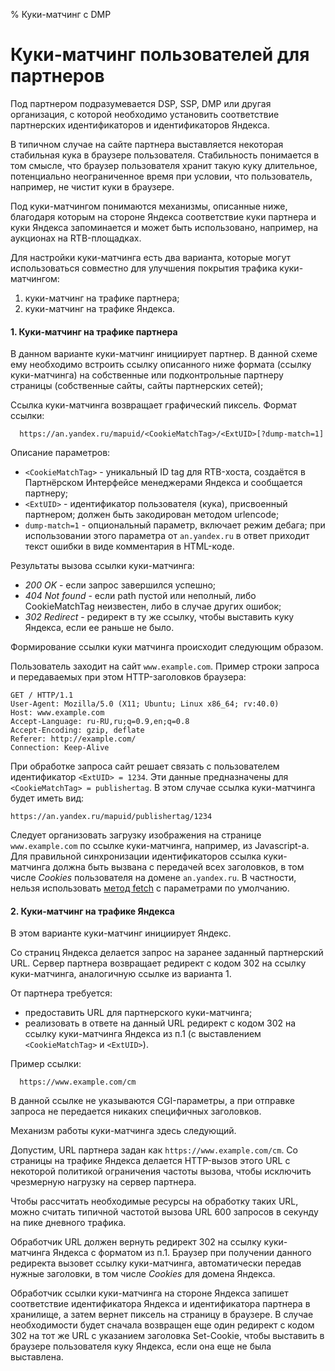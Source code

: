 % Куки-матчинг с DMP

# Куки-матчинг пользователей для партнеров 

Под партнером подразумевается DSP, SSP, DMP или другая организация, с которой необходимо установить соответствие партнерских идентификаторов и идентификаторов Яндекса.

В типичном случае на сайте партнера выставляется некоторая стабильная кука в браузере пользователя. Стабильность понимается в том смысле, что браузер пользователя хранит такую куку длительное, потенциально неограниченное время при условии, что пользователь, например, не чистит куки в браузере.

Под куки-матчингом понимаются механизмы, описанные ниже, благодаря которым на стороне Яндекса соответствие куки партнера и куки Яндекса запоминается и может быть использовано, например, на аукционах на RTB-площадках.

Для настройки куки-матчинга есть два варианта, которые могут использоваться совместно для улучшения покрытия трафика куки-матчингом:

1. куки-матчинг на трафике партнера;
1. куки-матчинг на трафике Яндекса.


#### 1. Куки-матчинг на трафике партнера

В данном варианте куки-матчинг инициирует партнер. В данной схеме ему необходимо встроить ссылку описанного ниже формата (ссылку куки-матчинга) на собственные или подконтрольные партнеру страницы (собственные сайты, сайты партнерских сетей);

Ссылка куки-матчинга возвращает графический пиксель. Формат ссылки:
```
  https://an.yandex.ru/mapuid/<CookieMatchTag>/<ExtUID>[?dump-match=1]
```

Описание параметров:

* ```<CookieMatchTag>``` - уникальный ID tag для RTB-хоста, создаётся в Партнёрском Интерфейсе менеджерами Яндекса и сообщается партнеру;
* ```<ExtUID>``` - идентификатор пользователя (кука), присвоенный партнером; должен быть закодирован методом urlencode;
* ```dump-match=1``` - опциональный параметр, включает режим дебага; при использовании этого параметра от ```an.yandex.ru``` в ответ приходит текст ошибки в виде комментария в HTML-коде.

Результаты вызова ссылки куки-матчинга:

* *200 OK* - если запрос завершился успешно;
* *404 Not found* - если path пустой или неполный, либо CookieMatchTag неизвестен, либо в случае других ошибок;
* *302 Redirect* - редирект в ту же ссылку, чтобы выставить куку Яндекса, если ее раньше не было.

Формирование ссылки куки матчинга происходит следующим образом.

Пользователь заходит на сайт `www.example.com`. Пример строки запроса и передаваемых при этом HTTP-заголовков браузера:
```
GET / HTTP/1.1
User-Agent: Mozilla/5.0 (X11; Ubuntu; Linux x86_64; rv:40.0)
Host: www.example.com
Accept-Language: ru-RU,ru;q=0.9,en;q=0.8
Accept-Encoding: gzip, deflate
Referer: http://example.com/
Connection: Keep-Alive
```

При обработке запроса сайт решает связать с пользователем идентификатор `<ExtUID> = 1234`. Эти данные предназначены для `<CookieMatchTag> = publishertag`. В этом случае ссылка куки-матчинга будет иметь вид:
```
https://an.yandex.ru/mapuid/publishertag/1234
```

Следует организовать загрузку изображения на странице `www.example.com` по ссылке куки-матчинга, например, из Javascript-а. Для правильной синхронизации идентификаторов ссылка куки-матчинга должна быть вызвана с передачей всех заголовков, в том числе *Cookies* пользователя на домене `an.yandex.ru`. В частности, нельзя использовать [метод fetch](https://developer.mozilla.org/ru/docs/Web/API/Fetch_API/Using_Fetch) с параметрами по умолчанию.

#### 2. Куки-матчинг на трафике Яндекса

В этом варианте куки-матчинг инициирует Яндекс.

Со страниц Яндекса делается запрос на заранее заданный партнерский URL. Сервер партнера возвращает редирект с кодом 302 на ссылку куки-матчинга, аналогичную ссылке из варианта 1.

От партнера требуется:

* предоставить URL для партнерского куки-матчинга;
* реализовать в ответе на данный URL редирект с кодом 302 на ссылку куки-матчинга Яндекса из п.1 (с выставлением `<CookieMatchTag>` и `<ExtUID>`).

Пример ссылки:
```
  https://www.example.com/cm
```

В данной ссылке не указываются CGI-параметры, а при отправке запроса не передается никаких специфичных заголовков.

Механизм работы куки-матчинга здесь следующий.

Допустим, URL партнера задан как `https://www.example.com/cm`. Со страницы на трафике Яндекса делается HTTP-вызов этого URL с некоторой политикой ограничения частоты вызова, чтобы исключить чрезмерную нагрузку на сервер партнера.

Чтобы рассчитать необходимые ресурсы на обработку таких URL, можно считать типичной частотой вызова URL 600 запросов в секунду на пике дневного трафика.

Обработчик URL должен вернуть редирект 302 на ссылку куки-матчинга Яндекса с форматом из п.1. Браузер при получении данного редиректа вызовет ссылку куки-матчинга, автоматически передав нужные заголовки, в том числе *Cookies* для домена Яндекса.

Обработчик ссылки куки-матчинга на стороне Яндекса запишет соответствие идентификатора Яндекса и идентификатора партнера в хранилище, а затем вернет пиксель на страницу в браузере. В случае необходимости будет сначала возвращен еще один редирект с кодом 302 на тот же URL с указанием заголовка Set-Cookie, чтобы выставить в браузере пользователя куку Яндекса, если она еще не была выставлена.

